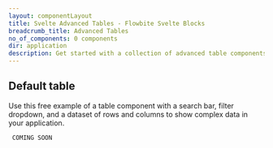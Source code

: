 ```yaml
---
layout: componentLayout
title: Svelte Advanced Tables - Flowbite Svelte Blocks
breadcrumb_title: Advanced Tables
no_of_components: 0 components
dir: application
description: Get started with a collection of advanced table components based on multiple layouts and styles to show a complex set of data using rows and columns built with Tailwind CSS.
---
```


## Default table
Use this free example of a table component with a search bar, filter dropdown, and a dataset of rows and columns to show complex data in your application.


```svelte example hideOutput
 COMING SOON
```
